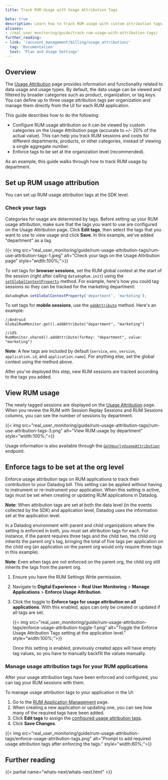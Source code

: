 ```yaml
---
title: Track RUM Usage with Usage Attribution Tags

beta: true
description: Learn how to track RUM usage with custom attribution tags
aliases:
- /real_user_monitoring/guide/track-rum-usage-with-attribution-tags/
further_reading:
- link: '/account_management/billing/usage_attribution/'
  tag: 'Documentation'
  text: 'Plan and Usage Settings'
---
```


## Overview

The [Usage Attribution][1] page provides information and functionality related to data usage and usage types. By default, the data usage can be viewed and filtered by broader categories such as product, organization, or tag keys. You can define up to three usage attribution tags per organization and manage them directly from the UI for each RUM application.

This guide describes how to do the following:

- Configure RUM usage attribution so it can be viewed by custom categories on the Usage Attribution page (accurate to +/- 20% of the actual value). This can help you track RUM sessions and costs for different departments, products, or other categories, instead of viewing a single aggregate number.
- Enforce tags to be set at the organization level (recommended).

As an example, this guide walks through how to track RUM usage by department.

## Set up RUM usage attribution

You can set up RUM usage attribution tags at the SDK level.

### Check your tags

Categories for usage are determined by tags. Before setting up your RUM usage attribution, make sure that the tags you want to use are configured on the Usage Attribution page. Click **Edit tags**, then select the tags that you want to use to view usage and click **Save**. In this example, we've added "department" as a tag.

{{< img src="real_user_monitoring/guide/rum-usage-attribution-tags/rum-use-attribution-tags-1.jpeg" alt="Check your tags on the Usage Attribution page" style="width:100%;">}}

To set tags for **browser sessions**, set the RUM global context at the start of the session (right after calling `datadogRum.init`) using the [`setGlobalContextProperty`][3] method. For example, here's how you could tag sessions so they can be tracked for the marketing department: 

```javascript
datadogRum.setGlobalContextProperty('department', 'marketing');
```

To set tags for **mobile sessions**, use the [`addAttribute`][5] method. Here's an example:

```
//Android
GlobalRumMonitor.get().addAttribute("department", "marketing")

//iOS
RumMonitor.shared().addAttribute(forKey: "department", value: "marketing")
```

**Note**: A few tags are included by default (`service`, `env`, `version`, `application.id`, and `application.name`). For anything else, set the global context using the method above.

After you've deployed this step, new RUM sessions are tracked according to the tags you added.

## View RUM usage
The newly tagged sessions are displayed on the [Usage Attribution][1] page. When you review the RUM with Session Replay Sessions and RUM Sessions columns, you can see the number of sessions by department.

{{< img src="real_user_monitoring/guide/rum-usage-attribution-tags/rum-use-attribution-tags-3.png" alt="View RUM usage by department" style="width:100%;">}}

Usage information is also available through the [`GetHourlyUsageAttribution`][5] endpoint.

## Enforce tags to be set at the org level

Enforce usage attribution tags on RUM applications to track their contribution to your Datadog bill. This setting can be applied without having to instrument or re-instrument your application. When this setting is active, tags must be set when creating or updating RUM applications in Datadog.

**Note**: When attribution tags are set at both the data level (in the events collected by the SDK) and application level, Datadog uses the information set at the application level.

In a Datadog environment with parent and child organizations where the setting is enforced in both, you must set attribution tags for each. For instance, if the parent requires three tags and the child two, the child org inherits the parent org's tag, bringing the total of five tags per application on the child org (an application on the parent org would only require three tags in this example).

**Note**: Even when tags are not enforced on the parent org, the child org still inherits the tags from the parent org.

1. Ensure you have the RUM Settings Write permission.
2. Navigate to **Digital Experience** > **Real User Monitoring** > **Manage Applications** > **Enforce Usage Attribution**.
3. Click the toggle to **Enforce tags for usage attribution on all applications**. With this enabled, apps can only be created or updated if all tags are set.

   {{< img src="real_user_monitoring/guide/rum-usage-attribution-tags/enforce-usage-attribution-toggle-1.png" alt="Toggle the Enforce Usage Attribution Tags setting at the application level." style="width:100%;">}}

   Once this setting is enabled, previously created apps will have empty tag values, so you have to manually backfill the values manually.

### Manage usage attribution tags for your RUM applications
After your usage attribution tags have been enforced and configured, you can tag your RUM sessions with them. 

To manage usage attribution tags to your application in the UI:

1. Go to the [RUM Application Management][2] page.
2. When creating a new application or updating one, you can see how many of the required tags have been added.
3. Click **Edit tags** to assign the [configured usage attribution tags][6].
4. Click **Save Changes**.

{{< img src="real_user_monitoring/guide/rum-usage-attribution-tags/enforce-usage-attribution-tags.png" alt="Prompt to add required usage attribution tags after enforcing the tags." style="width:60%;">}}

## Further reading

{{< partial name="whats-next/whats-next.html" >}}

[1]: https://app.datadoghq.com/billing/usage-attribution
[2]: https://app.datadoghq.com/rum/list
[3]: /real_user_monitoring/browser/advanced_configuration/?tab=npm#global-context
[4]: /api/latest/usage-metering/#get-hourly-usage-attribution-v1
[5]: /real_user_monitoring/mobile_and_tv_monitoring/android/advanced_configuration/?tab=kotlin#track-attributes
[6]: /real_user_monitoring/guide/tracking-rum-usage-with-usage-attribution-tags/#check-your-tags
